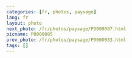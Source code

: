 ```yaml
---
categories: [fr, photos, paysage]
lang: fr
layout: photo
next_photo: /fr/photos/paysage/P0000087.html
picname: P0000085
prev_photo: /fr/photos/paysage/P0000083.html
tags: []
---
```


